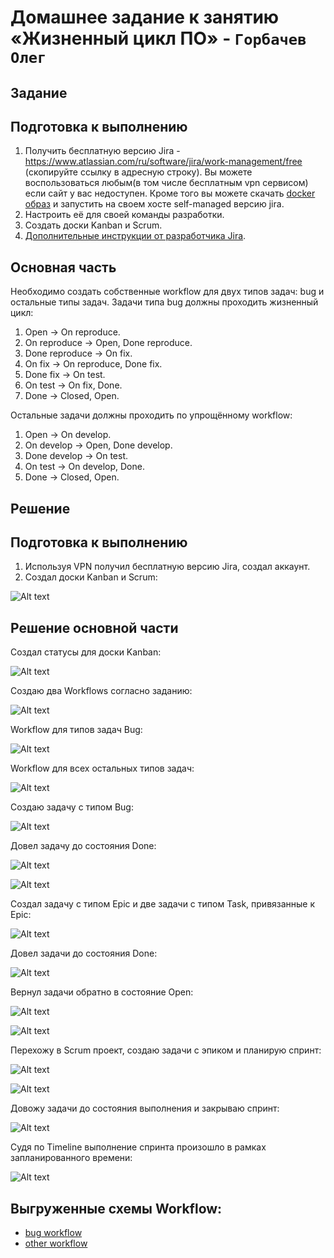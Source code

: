# Домашнее задание к занятию «Жизненный цикл ПО» - `Горбачев Олег`

## Задание

## Подготовка к выполнению

1. Получить бесплатную версию Jira - https://www.atlassian.com/ru/software/jira/work-management/free (скопируйте ссылку в адресную строку). Вы можете воспользоваться любым(в том числе бесплатным vpn сервисом) если сайт у вас недоступен. Кроме того вы можете скачать [docker образ](https://hub.docker.com/r/atlassian/jira-software/#) и запустить на своем хосте self-managed версию jira.
2. Настроить её для своей команды разработки.
3. Создать доски Kanban и Scrum.
4. [Дополнительные инструкции от разработчика Jira](https://support.atlassian.com/jira-cloud-administration/docs/import-and-export-issue-workflows/).

## Основная часть

Необходимо создать собственные workflow для двух типов задач: bug и остальные типы задач. Задачи типа bug должны проходить жизненный цикл:

1. Open -> On reproduce.
2. On reproduce -> Open, Done reproduce.
3. Done reproduce -> On fix.
4. On fix -> On reproduce, Done fix.
5. Done fix -> On test.
6. On test -> On fix, Done.
7. Done -> Closed, Open.

Остальные задачи должны проходить по упрощённому workflow:

1. Open -> On develop.
2. On develop -> Open, Done develop.
3. Done develop -> On test.
4. On test -> On develop, Done.
5. Done -> Closed, Open.

## Решение

## Подготовка к выполнению
1. Используя VPN получил бесплатную версию Jira, создал аккаунт.
2. Создал доски Kanban и Scrum:

![Alt text](IMG/img_1.png)

## Решение основной части

Создал статусы для доски Kanban:

![Alt text](IMG/img_2.png)

Создаю два Workflows согласно заданию:

![Alt text](IMG/img_3.png)

Workflow для типов задач Bug:

![Alt text](IMG/img_4.png)

Workflow для всех остальных типов задач:

![Alt text](IMG/img_5.png)

Создаю задачу с типом Bug:

![Alt text](IMG/img_6.png)

Довел задачу до состояния Done:

![Alt text](IMG/img_11.png)

![Alt text](IMG/img_7.png)

Создал задачу с типом Epic и две задачи с типом Task, привязанные к Epic:

![Alt text](IMG/img_8.png)

Довел задачи до состояния Done:

![Alt text](IMG/img_9.png)

Вернул задачи обратно в состояние Open:

![Alt text](IMG/img_10.png)

![Alt text](IMG/img_12.png)

Перехожу в Scrum проект, создаю задачи с эпиком и планирую спринт:

![Alt text](IMG/img_13.png)

![Alt text](IMG/img_14.png)

Довожу задачи до состояния выполнения и закрываю спринт:

![Alt text](IMG/img_15.png)

Судя по Timeline выполнение спринта произошло в рамках запланированного времени:

![Alt text](IMG/img_16.png)

## Выгруженные схемы Workflow:

* [bug workflow](https://github.com/DemoniumBlack/fedorchukds-devops-33-22/blob/main/Workflows/Bug.xml)
* [other workflow](https://github.com/DemoniumBlack/fedorchukds-devops-33-22/blob/main/Workflows/Other.xml)

